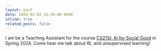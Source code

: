 ```yaml
---
layout: post
date: 2024-02-03 15:59:00-0400
inline: true
related_posts: false
---
```


I am be a Teaching Assistant for the course [CS21SI: AI for Social Good](https://web.stanford.edu/class/cs21si/) in Spring 2024. Come hear me talk about RL and unsupervised learning!
